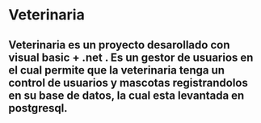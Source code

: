 # Veterinaria
## Veterinaria es un proyecto desarollado con visual basic + .net . Es un gestor de usuarios en el cual permite que la veterinaria tenga un control de usuarios y mascotas registrandolos en su base de datos, la cual esta levantada en postgresql.
